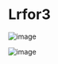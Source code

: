 # Lrfor3
![image](https://user-images.githubusercontent.com/103841525/172019032-38683417-d4ee-4a16-a0ca-9258ee78577e.png)

![image](https://user-images.githubusercontent.com/103841525/172019111-015870a5-f197-4b4f-8c2d-39b305d0eb03.png)

